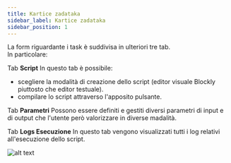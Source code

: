 ```yaml
---
title: Kartice zadataka 
sidebar_label: Kartice zadataka 
sidebar_position: 1
---
```


La form riguardante i task è suddivisa in ulteriori tre tab.  
In particolare:

Tab **Script**
In questo tab è possibile:
* scegliere la modalità di creazione dello script (editor visuale Blockly piuttosto che editor testuale).
* compilare lo script attraverso l'apposito pulsante.
  
Tab **Parametri**
Possono essere definiti e gestiti diversi parametri di input e di output che l'utente però valorizzare in diverse madalità.

Tab **Logs Esecuzione**
In questo tab vengono visualizzati tutti i log relativi all'esecuzione dello script.

![alt text](/img/it-it/applications/supervisor/supervisor9.png) 